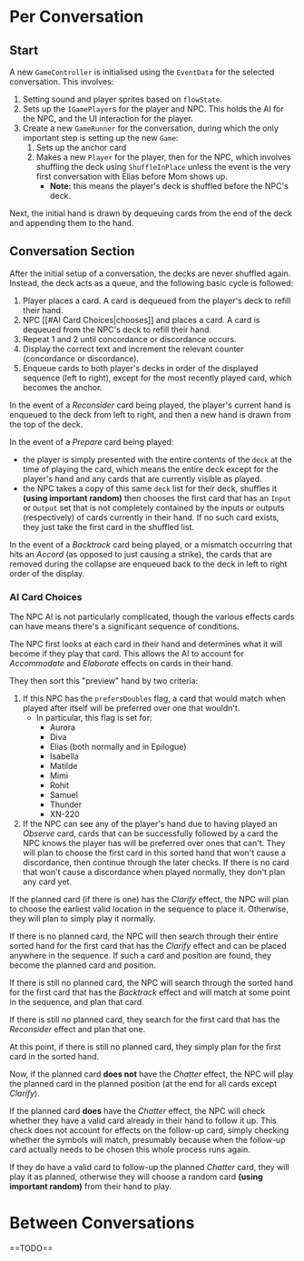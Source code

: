 # Per Conversation
## Start
A new `GameController` is initialised using the `EventData` for the selected conversation. This involves:
1) Setting sound and player sprites based on `flowState`.
2) Sets up the `IGamePlayer`s for the player and NPC. This holds the AI for the NPC, and the UI interaction for the player.
3) Create a new `GameRunner` for the conversation, during which the only important step is setting up the new `Game`:
    1) Sets up the anchor card
    2) Makes a new `Player` for the player, then for the NPC, which involves shuffling the deck using `ShuffleInPlace` unless the event is the very first conversation with Elias before Mom shows up.
        - **Note:** this means the player's deck is shuffled before the NPC's deck.

Next, the initial hand is drawn by dequeuing cards from the end of the deck and appending them to the hand.

## Conversation Section
After the initial setup of a conversation, the decks are never shuffled again. Instead, the deck acts as a queue, and the following basic cycle is followed:
1) Player places a card. A card is dequeued from the player's deck to refill their hand.
2) NPC [[#AI Card Choices|chooses]] and places a card. A card is dequeued from the NPC's deck to refill their hand.
3) Repeat 1 and 2 until concordance or discordance occurs.
4) Display the correct text and increment the relevant counter (concordance or discordance).
5) Enqueue cards to both player's decks in order of the displayed sequence (left to right), except for the most recently played card, which becomes the anchor.

In the event of a *Reconsider* card being played, the player's current hand is enqueued to the deck from left to right, and then a new hand is drawn from the top of the deck.

In the event of a *Prepare* card being played:
- the player is simply presented with the entire contents of the `deck` at the time of playing the card, which means the entire deck except for the player's hand and any cards that are currently visible as played.
- the NPC takes a copy of this same `deck` list for their deck, shuffles it **(using important random)** then chooses the first card that has an `Input` or `Output` set that is not completely contained by the inputs or outputs (respectively) of cards currently in their hand. If no such card exists, they just take the first card in the shuffled list.

In the event of a *Backtrack* card being played, or a mismatch occurring that hits an *Accord* (as opposed to just causing a strike), the cards that are removed during the collapse are enqueued back to the deck in left to right order of the display.


### AI Card Choices
The NPC AI is not particularly complicated, though the various effects cards can have means there's a significant sequence of conditions.

The NPC first looks at each card in their hand and determines what it will become if they play that card. This allows the AI to account for *Accommodate* and *Elaborate* effects on cards in their hand.

They then sort this "preview" hand by two criteria:
1) If this NPC has the `prefersDoubles` flag, a card that would match when played after itself will be preferred over one that wouldn't.
    - In particular, this flag is set for:
        - Aurora
        - Diva
        - Elias (both normally and in Epilogue)
        - Isabella
        - Matilde
        - Mimi
        - Rohit
        - Samuel
        - Thunder
        - XN-220
1) If the NPC can see any of the player's hand due to having played an *Observe* card, cards that can be successfully followed by a card the NPC knows the player has will be preferred over ones that can't.
They will plan to choose the first card in this sorted hand that won't cause a discordance, then continue through the later checks. If there is no card that won't cause a discordance when played normally, they don't plan any card yet.

If the planned card (if there is one) has the *Clarify* effect, the NPC will plan to choose the earliest valid location in the sequence to place it. Otherwise, they will plan to simply play it normally.

If there is no planned card, the NPC will then search through their entire sorted hand for the first card that has the *Clarify* effect and can be placed anywhere in the sequence. If such a card and position are found, they become the planned card and position.

If there is still no planned card, the NPC will search through the sorted hand for the first card that has the *Backtrack* effect and will match at some point in the sequence, and plan that card.

If there is still no planned card, they search for the first card that has the *Reconsider* effect and plan that one.

At this point, if there is still no planned card, they simply plan for the first card in the sorted hand.

Now, if the planned card **does not** have the *Chatter* effect, the NPC will play the planned card in the planned position (at the end for all cards except *Clarify*).

If the planned card **does** have the *Chatter* effect, the NPC will check whether they have a valid card already in their hand to follow it up. This check does not account for effects on the follow-up card, simply checking whether the symbols will match, presumably because when the follow-up card actually needs to be chosen this whole process runs again.

If they do have a valid card to follow-up the planned *Chatter* card, they will play it as planned, otherwise they will choose a random card **(using important random)** from their hand to play.

# Between Conversations
==TODO==